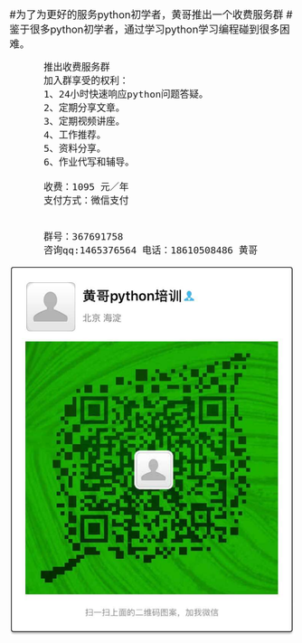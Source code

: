 <font size=4>
#为了为更好的服务python初学者，黄哥推出一个收费服务群   
#鉴于很多python初学者，通过学习python学习编程碰到很多困难。  


          推出收费服务群   
          加入群享受的权利：  
          1、24小时快速响应python问题答疑。  
          2、定期分享文章。  
          3、定期视频讲座。  
          4、工作推荐。  
          5、资料分享。  
          6、作业代写和辅导。  

          收费：1095 元／年  
          支付方式：微信支付  


          群号：367691758  
          咨询qq:1465376564 电话：18610508486 黄哥  


  </font>



![](pythonpeiuxn.jpg)
